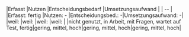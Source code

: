 |Erfasst                                                      |Nutzen              |Entscheidungsbedarf |Umsetzungsaufwand   |
| -- |
|Erfasst: fertig                                              |Nutzen: -           |Entscheidungsbed.: -|Umsetzungsaufwand: -|
|weil:                                                        |weil:               |weil:               |weil:               |
|nicht genutzt, in Arbeit, mit Fragen, wartet auf Test, fertig|gering, mittel, hoch|gering, mittel, hoch|gering, mittel, hoch|
